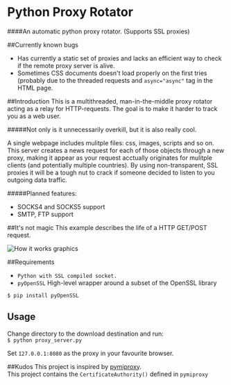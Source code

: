 # Python Proxy Rotator
####An automatic python proxy rotator. (Supports SSL proxies)

##Currently known bugs
* Has currently a static set of proxies and lacks an efficient way to check if the remote proxy server is alive.
* Sometimes CSS documents doesn't load properly on the first tries (probably due to the threaded requests and `async="async"` tag in the HTML page.

##Introduction
This is a multithreaded, man-in-the-middle proxy rotator acting as a relay for HTTP-requests. The goal is to make it harder to track you as a web user.

#####Not only is it unnecessarily overkill, but it is also really cool. 

A single webpage includes mulitple files: css, images, scripts and so on. This server creates a news request for each of those objects through a new proxy, making it appear as your request acctually originates for mulitple clients (and potentially multiple countries). By using non-transparent, SSL proxies it will be a tough nut to crack if someone decided to listen to you outgoing data traffic.  

#####Planned features: 
* SOCKS4 and SOCKS5 support
* SMTP, FTP support

##It's not magic
This example describes the life of a HTTP GET/POST request.

![How it works graphics](https://github.com/jorgenkg/python-proxy-rotator/blob/master/magic.png?raw=true)

##Requirements
* `Python with SSL compiled socket.`
* `pyOpenSSL` High-level wrapper around a subset of the OpenSSL library

`$ pip install pyOpenSSL`
	
## Usage
Change directory to the download destination and run:  
`$ python proxy_server.py`

Set `127.0.0.1:8080` as the proxy in your favourite browser.

##Kudos
This project is inspired by [pymiproxy](https://github.com/allfro/pymiproxy).  
This project contains the `CertificateAuthority()` defined in `pymiproxy`
